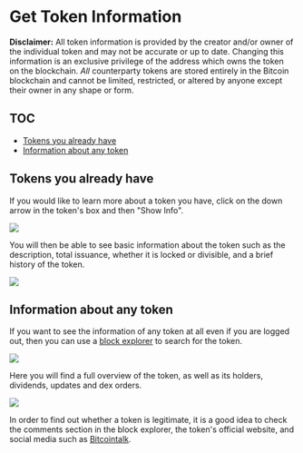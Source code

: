 # Get Token Information

**Disclaimer:** All token information is provided by the creator and/or owner of the individual token and may not be accurate or up to date. Changing this information is an exclusive privilege of the address which owns the token on the blockchain. _All_ counterparty tokens are stored entirely in the Bitcoin blockchain and cannot be limited, restricted, or altered by anyone except their owner in any shape or form.

## TOC

- [Tokens you already have](#tokens-you-already-have)
- [Information about any token](#information-about-any-token)

## Tokens you already have

If you would like to learn more about a token you have, click on the down arrow in the token's box and then "Show Info".

![](../../_images/get_token_info1.png)

You will then be able to see basic information about the token such as the description, total issuance, whether it is locked or divisible, and a brief history of the token.

![](../../_images/get_token_info2.png)

## Information about any token

If you want to see the information of any token at all even if you are logged out, then you can use a [block explorer](https://xchain.io) to search for the token. 

![](../../_images/get_token_info3.png)

Here you will find a full overview of the token, as well as its holders, dividends, updates and dex orders. 

![](../../_images/get_token_info4.png)

In order to find out whether a token is legitimate, it is a good idea to check the comments section in the block explorer, the token's official website, and social media such as [Bitcointalk](http://bitcointalk.org).
